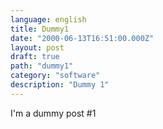 ```yaml
---
language: english
title: Dummy1
date: "2000-06-13T16:51:00.000Z"
layout: post
draft: true
path: "dummy1"
category: "software"
description: "Dummy 1"
---
```


I'm a dummy post #1